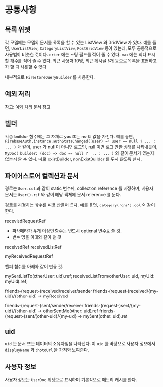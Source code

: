 # 공통사항


## 목록 위젯

각 모델에는 모델의 문서를 목록을 할 수 있는 ListView 와 GridView 가 있다.
예를 들면, `UserListView`, `CategoryListView`, `PostGridView` 등이 있는데, 모두 공통적으로 사용법이 비슷한 것이다.
`order` 에는 소팅 필드를 적어 줄 수 있다.
`max` 에는 최대 표시 할 개수를 적어 줄 수 있다. 최근 사용자 10명, 최근 게시글 5개 등으로 목록을 표현하고자 할 때 사용할 수 있다.


내부적으로  `FirestoreQueryBuilder` 를 사용한다.



## 예외 처리

참고: [예외 처리](./exception.md) 문서 참고


## 빌더

각종 builder 함수에는 그 자체로 yes 또는 no 의 값을 가진다. 예를 들면, `FirebaseAuth.instance.authStateChanged((user) => user == null ? ... : ... )` 와 같이, user 가 null 이 아니면 로그인, null 이면 로그 안한 상태를 나타내듯이, `MyDoc( builder: (doc) => doc == null ? ... : ... )` 와 같이  문서가 있는지 없는지 알 수 있다. 따로 existBuilder, nonExistBuilder 를 두지 않도록 한다.



## 파이어스토어 컬렉션과 문서

경로는 `User.col` 과 같이 static 변수에, collection reference 를 지정하며, 사용자 문서는 `User().ref` 와 같이 해당 객체에 문서 reference 를 둔다.



경로를 지정하는 함수를 따로 만들어 둔다. 예를 들면, `category('qna').col` 와 같이 한다.

receviedRequestRef

- 파라메타가 두개 이상인 함수는 반드시 optional 변수로 쓸 것.
- 변수 명을 아래와 같이 쓸 것


receivedRef
receivedListRef


myReceivedRequestRef

헬퍼 함수를 아래와 같이 만들 것.

mySentListTo(otherUser: uid).ref;
receivedListFrom(otherUser: uid, myUid: myUid).ref;



friends-(request-)received/receiver/sender
friends-(request-)received/{my-uid}/{other-uid} -> myReceived


friends-(request-)sent/sender/receiver
friends-(request-)sent/{my-uid}/{other-uid} -> otherSentMe(other: uid).ref
friends-(request-)sent/{other-uid}/{my-uid} -> mySent(other: uid).ref




## uid

`uid` 는 문서 또는 데이터의 소유자임을 나타낸다. 이 `uid` 를 바탕으로 사용자 정보에서 `displayName` 과 `photoUrl` 을 가져와 보여준다.



## 사용자 정보

사용자 정보는 `UserDoc` 위젯으로 표시하며 기본적으로 메모리 캐시를 한다. 